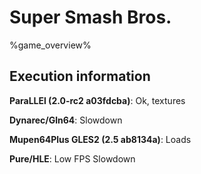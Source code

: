 # Super Smash Bros. 

%game_overview%

## Execution information

**ParaLLEl (2.0-rc2 a03fdcba)**: Ok, textures

**Dynarec/Gln64**: Slowdown

**Mupen64Plus GLES2 (2.5 ab8134a)**: Loads

**Pure/HLE**: Low FPS Slowdown